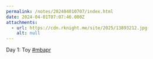 ```yaml
---
permalink: /notes/202404010707/index.html
date: 2024-04-01T07:07:46.000Z
attachments:
  - url: https://cdn.rknight.me/site/2025/13893212.jpg
    alt: null
---
```


Day 1: Toy <a href="https://pixelfed.social/discover/tags/mbapr?src=hash" title="#mbapr" class="u-url hashtag" rel="external nofollow noopener">#mbapr</a>
